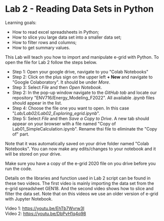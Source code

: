 # Lab 2 - Reading Data Sets in Python

Learning goals: 
* How to read excel spreadsheets in Python;
* How to slice you large data set into a smaller data set;
* How to filter rows and columns;
* How to get summary values.

This Lab will teach you how to import and manipulate e-grid with Python. To open the file for Lab 2 follow the steps below.

* Step 1: Open your google drive, navigate to you "Colab Notebooks" <br>
* Step 2: Click on the plus sign on the upper left **+ New** and navigate to "Google Colaboratory". It should be under *More*. <br>
* Step 3: Select *File* and then *Open Notebook*. <br>
* Step 2: In the pop-up window navigate to the *GitHub tab* and locate our repository "ENV716/Energy_Modeling_F2022". All available *.ipynb* files should appear in the list. <br>
* Step 4: Choose the file one you want to open. In this case "*Lab/Lab02/Lab02_Exploring_egrid.ipynb*".
* Step 5: Select *File* and then *Save a Copy to Drive*. A new tab should appear on your browser with a file named "Copy of Lab01_SimpleCalculation.ipynb". Rename thsi file to eliminate the "Copy of" part. <br>

Note that it was automatically saved on your drive folder named "Colab Notebooks". You can now make any edits/changes to your notebook and it will be stored on your drive. <br>

Make sure you have a copy of the e-grid 2020 file on you drive before you run the code.

Details on the libraries and function used in Lab 2 script can be found in these two videos. The first video is mainly importing the data set from the e-grid spreadsheet GEN18. And the second video shows how to slice and filter the data set. Note that on this videos we use an older version of e-grid with Jupyter Notebook.

Video 1: https://youtu.be/EhTb7Wvrw3I <br>
Video 2: https://youtu.be/DbPyH1q4q98
